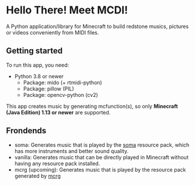 # Hello There! Meet MCDI!
A Python application/library for Minecraft to build redstone musics, pictures or videos conveniently from MIDI files. 

## Getting started
To run this app, you need:
+ Python 3.8 or newer
  + Package: mido (+ rtmidi-python)
  + Package: pillow (PIL)
  + Package: opencv-python (cv2)
  
This app creates music by generating mcfunction(s), so only **Minecraft (Java Edition) 1.13 or newer** are supported. 

## Frondends
+ soma: Generates music that is played by the [soma](https://www.mcbbs.net/thread-709092-1-1.html) resource pack, which has more instruments and better sound quality. 
+ vanilla: Generates music that can be directly played in Minecraft without having any resource pack installed. 
+ mcrg (upcoming): Generates music that is played by the resource pack generated by [mcrg](https://github.com/ExMatics/mcrg)